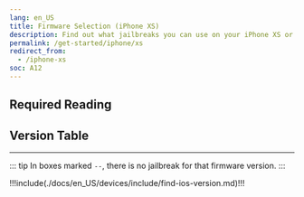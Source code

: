 ```yaml
---
lang: en_US
title: Firmware Selection (iPhone XS)
description: Find out what jailbreaks you can use on your iPhone XS or iPhone XS Max
permalink: /get-started/iphone/xs
redirect_from:
  - /iphone-xs
soc: A12
---
```


## Required Reading

<readingTable minVer="12.0" maxVer="12.1.2"/>

## Version Table

<versionTable soc="A12" minVer="12"/>

---

::: tip
In boxes marked `--`, there is no jailbreak for that firmware version.
:::

!!!include(./docs/en_US/devices/include/find-ios-version.md)!!!
